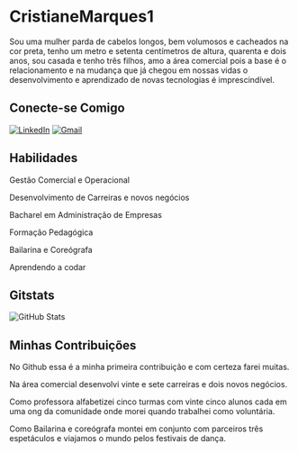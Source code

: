 # CristianeMarques1
 Sou uma mulher parda de cabelos longos, bem volumosos e cacheados na cor preta, tenho um metro e setenta centímetros de altura, quarenta e dois anos, sou casada e tenho três filhos, amo a área comercial pois a base é o relacionamento e na mudança que já chegou em nossas vidas o desenvolvimento e aprendizado de novas tecnologias é imprescindível. 
 
## Conecte-se Comigo
 [![LinkedIn](https://img.shields.io/badge/LinkedIn-0077B5?style=for-the-badge&logo=linkedin&logoColor=white)](https://www.linkedin.com/in/cristiane-marques/)
 [![Gmail](https://img.shields.io/badge/Gmail-333333?style=for-the-badge&logo=gmail&logoColor=red)](mailto:csyypmarques@gmail.com)

## Habilidades 
 Gestão Comercial e Operacional

 Desenvolvimento de Carreiras e novos negócios 

 Bacharel em Administração de Empresas 

 Formação Pedagógica  

 Bailarina e Coreógrafa 

 Aprendendo a codar 

## Gitstats 
 ![GitHub Stats](https://github-readme-stats.vercel.app/api?username=CristianeMarques1&theme=transparent&bg_color=000&border_color=30A3DC&show_icons=true&icon_color=30A3DC&title_color=E94D5F&text_color=FFF)

## Minhas Contribuições 
 No Github essa é a minha primeira contribuição e com certeza farei muitas.

 Na área comercial desenvolvi vinte e sete carreiras e dois novos negócios.

 Como professora alfabetizei cinco turmas com vinte cinco alunos cada em uma ong da comunidade onde morei quando trabalhei como voluntária. 

 Como Bailarina e coreógrafa montei em conjunto com parceiros três espetáculos e viajamos o mundo pelos festivais de dança. 